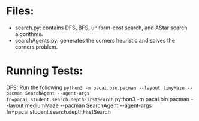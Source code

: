 # Files:
- search.py: contains DFS, BFS, uniform-cost search, and AStar search algorithms.
- searchAgents.py: generates the corners heuristic and solves the corners problem.

# Running Tests:
DFS: Run the following
```python3 -m pacai.bin.pacman --layout tinyMaze --pacman SearchAgent --agent-args fn=pacai.student.search.depthFirstSearch```
    python3 -m pacai.bin.pacman --layout mediumMaze --pacman SearchAgent --agent-args fn=pacai.student.search.depthFirstSearch
